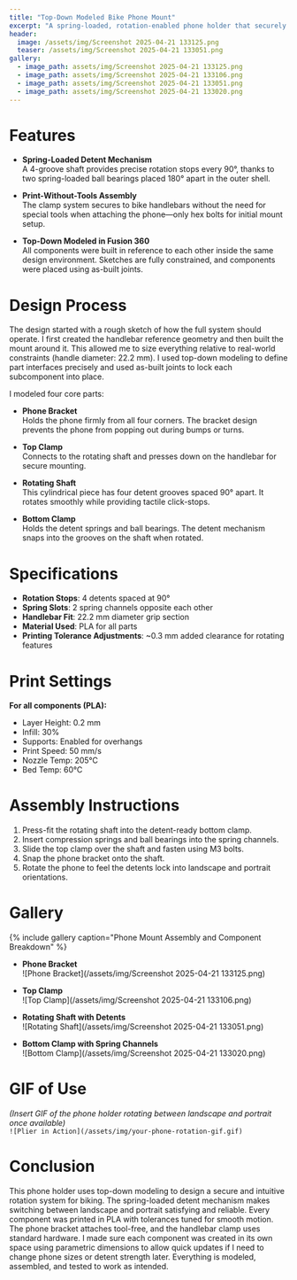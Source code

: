 ```yaml
---
title: "Top-Down Modeled Bike Phone Mount"
excerpt: "A spring-loaded, rotation-enabled phone holder that securely clamps onto bike handlebars, modeled using a top-down CAD approach."
header:
  image: /assets/img/Screenshot 2025-04-21 133125.png
  teaser: /assets/img/Screenshot 2025-04-21 133051.png
gallery:
  - image_path: assets/img/Screenshot 2025-04-21 133125.png
  - image_path: assets/img/Screenshot 2025-04-21 133106.png
  - image_path: assets/img/Screenshot 2025-04-21 133051.png
  - image_path: assets/img/Screenshot 2025-04-21 133020.png
---
```


# Features

* **Spring-Loaded Detent Mechanism**  
  A 4-groove shaft provides precise rotation stops every 90°, thanks to two spring-loaded ball bearings placed 180° apart in the outer shell.

* **Print-Without-Tools Assembly**  
  The clamp system secures to bike handlebars without the need for special tools when attaching the phone—only hex bolts for initial mount setup.

* **Top-Down Modeled in Fusion 360**  
  All components were built in reference to each other inside the same design environment. Sketches are fully constrained, and components were placed using as-built joints.

# Design Process

The design started with a rough sketch of how the full system should operate. I first created the handlebar reference geometry and then built the mount around it. This allowed me to size everything relative to real-world constraints (handle diameter: 22.2 mm). I used top-down modeling to define part interfaces precisely and used as-built joints to lock each subcomponent into place.

I modeled four core parts:

- **Phone Bracket**  
  Holds the phone firmly from all four corners. The bracket design prevents the phone from popping out during bumps or turns.

- **Top Clamp**  
  Connects to the rotating shaft and presses down on the handlebar for secure mounting.

- **Rotating Shaft**  
  This cylindrical piece has four detent grooves spaced 90° apart. It rotates smoothly while providing tactile click-stops.

- **Bottom Clamp**  
  Holds the detent springs and ball bearings. The detent mechanism snaps into the grooves on the shaft when rotated.

# Specifications

- **Rotation Stops**: 4 detents spaced at 90°  
- **Spring Slots**: 2 spring channels opposite each other  
- **Handlebar Fit**: 22.2 mm diameter grip section  
- **Material Used**: PLA for all parts  
- **Printing Tolerance Adjustments**: ~0.3 mm added clearance for rotating features

# Print Settings

**For all components (PLA):**  
- Layer Height: 0.2 mm  
- Infill: 30%  
- Supports: Enabled for overhangs  
- Print Speed: 50 mm/s  
- Nozzle Temp: 205°C  
- Bed Temp: 60°C  

# Assembly Instructions

1. Press-fit the rotating shaft into the detent-ready bottom clamp.  
2. Insert compression springs and ball bearings into the spring channels.  
3. Slide the top clamp over the shaft and fasten using M3 bolts.  
4. Snap the phone bracket onto the shaft.  
5. Rotate the phone to feel the detents lock into landscape and portrait orientations.

# Gallery

{% include gallery caption="Phone Mount Assembly and Component Breakdown" %}

- **Phone Bracket**  
  ![Phone Bracket](/assets/img/Screenshot 2025-04-21 133125.png)

- **Top Clamp**  
  ![Top Clamp](/assets/img/Screenshot 2025-04-21 133106.png)

- **Rotating Shaft with Detents**  
  ![Rotating Shaft](/assets/img/Screenshot 2025-04-21 133051.png)

- **Bottom Clamp with Spring Channels**  
  ![Bottom Clamp](/assets/img/Screenshot 2025-04-21 133020.png)

# GIF of Use

*(Insert GIF of the phone holder rotating between landscape and portrait once available)*  
`![Plier in Action](/assets/img/your-phone-rotation-gif.gif)`

# Conclusion

This phone holder uses top-down modeling to design a secure and intuitive rotation system for biking. The spring-loaded detent mechanism makes switching between landscape and portrait satisfying and reliable. Every component was printed in PLA with tolerances tuned for smooth motion. The phone bracket attaches tool-free, and the handlebar clamp uses standard hardware. I made sure each component was created in its own space using parametric dimensions to allow quick updates if I need to change phone sizes or detent strength later. Everything is modeled, assembled, and tested to work as intended.
